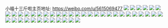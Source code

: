 小福十三斤啦主页地址: https://weibo.com/u/5615069477 
![](https://wx4.sinaimg.cn/mw2000/00680g4Jly1h99bht2813j32c03404qs.jpg) 
![](https://wx4.sinaimg.cn/mw2000/00680g4Jly1h99cbhqnbyj31o0280b2a.jpg) 
![](https://wx4.sinaimg.cn/mw2000/00680g4Jly1h8l3izr3cuj32c03407wj.jpg) 
![](https://wx4.sinaimg.cn/mw2000/00680g4Jly1h8l3oj7y83j32c03407p6.jpg) 
![](https://wx4.sinaimg.cn/mw2000/00680g4Jly1h8l3yh6e1vj32c0340qv6.jpg) 
![](https://wx4.sinaimg.cn/mw2000/00680g4Jly1h8l3e11685j32c0340u0y.jpg) 
![](https://wx4.sinaimg.cn/mw2000/00680g4Jly1h8l3qjn3ctj3294308x6p.jpg) 
![](https://wx4.sinaimg.cn/mw2000/00680g4Jly1h8fy0waz3ej32c03401ky.jpg) 
![](https://wx4.sinaimg.cn/mw2000/00680g4Jly1h8fy10338aj32c03407wl.jpg) 
![](https://wx4.sinaimg.cn/mw2000/00680g4Jly1h8fy12z3t2j32c0340u0z.jpg) 
![](https://wx4.sinaimg.cn/mw2000/00680g4Jly1h8fy14yvlej32c0340b2c.jpg) 
![](https://wx4.sinaimg.cn/mw2000/00680g4Jly1h8fy0v3iidj32c03401kz.jpg) 
![](https://wx4.sinaimg.cn/mw2000/00680g4Jly1h84quhzk4mj32c03404qt.jpg) 
![](https://wx4.sinaimg.cn/mw2000/00680g4Jly1h84qujtmq3j32c03401l1.jpg) 
![](https://wx4.sinaimg.cn/mw2000/00680g4Jly1h7tb3l90zjj30u00u0dhs.jpg) 
![](https://wx4.sinaimg.cn/mw2000/00680g4Jly1h7rmgnq5d1j306o06oweg.jpg) 
![](https://wx4.sinaimg.cn/mw2000/00680g4Jly1h7k2r1irpgj32c0340hdu.jpg) 
![](https://wx4.sinaimg.cn/mw2000/00680g4Jly1h7k2lnc3qtj31og1og4qp.jpg) 
![](https://wx4.sinaimg.cn/mw2000/00680g4Jly1h7k2e84h80j30l70l7gpl.jpg) 
![](https://wx4.sinaimg.cn/mw2000/00680g4Jly1h7d3o2qt58j32c0340qcp.jpg) 
![](https://wx4.sinaimg.cn/mw2000/00680g4Jly1h7bw49s79bj31uc2aygv0.jpg) 
![](https://wx4.sinaimg.cn/mw2000/00680g4Jly1h79qsj578rj315o1vr760.jpg) 
![](https://wx4.sinaimg.cn/mw2000/00680g4Jly1h79qsjj5s1j30jv0zc75k.jpg) 
![](https://wx4.sinaimg.cn/mw2000/00680g4Jly1h78h9bwnbuj32c03401kx.jpg) 
![](https://wx4.sinaimg.cn/mw2000/00680g4Jly1h78h9gvmszj327c2xte83.jpg) 
![](https://wx4.sinaimg.cn/mw2000/00680g4Jly1h78h98pl3yj32c0340e81.jpg) 
![](https://wx4.sinaimg.cn/mw2000/00680g4Jly1h70avg8ht6j30yh0yht92.jpg) 
![](https://wx4.sinaimg.cn/mw2000/00680g4Jly1h6movofd2kj32c02x04dx.jpg) 
![](https://wx4.sinaimg.cn/mw2000/00680g4Jly1h6mouav25mj30jx0jxwj9.jpg) 
![](https://wx4.sinaimg.cn/mw2000/00680g4Jly1h6mozy3i84j314j14jqg4.jpg) 
![](https://wx4.sinaimg.cn/mw2000/00680g4Jly1h6mp8aib0aj30dx0dxdjx.jpg) 
![](https://wx4.sinaimg.cn/mw2000/00680g4Jly1h6mp7efpiij32412n146l.jpg) 
![](https://wx4.sinaimg.cn/mw2000/00680g4Jly1h6mp2vmhyfj328g28gguy.jpg) 
![](https://wx4.sinaimg.cn/mw2000/00680g4Jly1h6kdwf8y4xj31o0230tb9.jpg) 
![](https://wx4.sinaimg.cn/mw2000/00680g4Jly1h6kem5nweaj31o51o5wt1.jpg) 
![](https://wx4.sinaimg.cn/mw2000/00680g4Jly1h60dd340cbj32522520zs.jpg) 
![](https://wx4.sinaimg.cn/mw2000/00680g4Jly1h5rcmz4hc5j31ie1ieqhw.jpg) 
![](https://wx4.sinaimg.cn/mw2000/00680g4Jly1h5oyarf06nj31o01o4qr0.jpg) 
![](https://wx4.sinaimg.cn/mw2000/00680g4Jly1h5oyaqs264j31o21o24qp.jpg) 
![](https://wx4.sinaimg.cn/mw2000/00680g4Jly1h5p2p59ffgj30sg0sg130.jpg) 
![](https://wx4.sinaimg.cn/mw2000/00680g4Jly1h5osiqmfsgj31l71l7b29.jpg) 
![](https://wx4.sinaimg.cn/mw2000/00680g4Jly1h5osipcuiyj30vx0vxwus.jpg) 
![](https://wx4.sinaimg.cn/mw2000/00680g4Jly1h5fse9h8k2j31r31r3kjl.jpg) 
